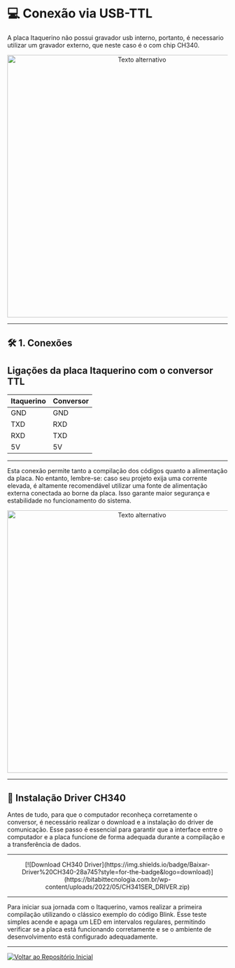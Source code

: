 # 💻 Conexão via USB-TTL

A placa Itaquerino não possui gravador usb interno, portanto, é necessario utilizar um gravador externo, que neste caso é o com chip CH340.

<div align="center">
  <img src="https://github.com/user-attachments/assets/2de064fc-d060-4de1-8695-da79a4c40526" alt="Texto alternativo" width="600">
</div>

---

## 🛠️ 1. Conexões

## Ligações da placa Itaquerino com o conversor TTL

<div align="center">
  
| Itaquerino | Conversor |
|---|---|
| GND | GND |
| TXD | RXD |
| RXD | TXD |
| 5V | 5V |

</div>

---

Esta conexão permite tanto a compilação dos códigos quanto a alimentação da placa. No entanto, lembre-se: caso seu projeto exija uma corrente elevada, é altamente recomendável utilizar uma fonte de alimentação externa conectada ao borne da placa. Isso garante maior segurança e estabilidade no funcionamento do sistema.

<div align="center">
  <img src="https://github.com/user-attachments/assets/98dc0dda-41a2-4e1c-87cb-3221c90491b6" alt="Texto alternativo" width="600">
</div>

---
## 🚀 Instalação Driver CH340

Antes de tudo, para que o computador reconheça corretamente o conversor, é necessário realizar o download e a instalação do driver de comunicação. Esse passo é essencial para garantir que a interface entre o computador e a placa funcione de forma adequada durante a compilação e a transferência de dados.

---

<div align="center">
[![Download CH340 Driver](https://img.shields.io/badge/Baixar-Driver%20CH340-28a745?style=for-the-badge&logo=download)](https://bitabittecnologia.com.br/wp-content/uploads/2022/05/CH341SER_DRIVER.zip)
</div>

---

Para iniciar sua jornada com o Itaquerino, vamos realizar a primeira compilação utilizando o clássico exemplo do código Blink. Esse teste simples acende e apaga um LED em intervalos regulares, permitindo verificar se a placa está funcionando corretamente e se o ambiente de desenvolvimento está configurado adequadamente.

---
[![Voltar ao Repositório Inicial](https://img.shields.io/badge/Voltar%20ao%20Reposit%C3%B3rio%20Inicial-blue?style=for-the-badge&logo=github)](https://github.com/PedroLedo/Itaquerino/tree/main)

